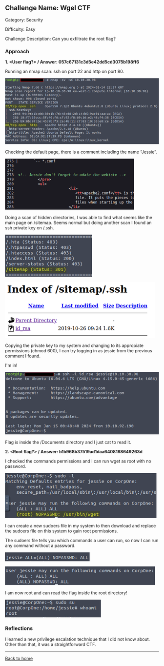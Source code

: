 ## Challenge Name: Wgel CTF
Category: Security

Difficulty: Easy

Challenge Description: Can you exfiltrate the root flag?

### Approach

**1. <User flag?> / Answer: 057c67131c3d5e42dd5cd3075b198ff6**
  
  Running an nmap scan: ssh on port 22 and http on port 80.
  
  ![img](<https://github.com/saucea/CTFs/blob/main/TryHackMe/Wgel%20CTF/Screenshots/nmap_scan.png>)
  
  Checking the default page, there is a comment including the name “Jessie”.
  
  ![img](<https://github.com/saucea/CTFs/blob/main/TryHackMe/Wgel%20CTF/Screenshots/jessie_comment.png>)
  
  Doing a scan of hidden directories, I was able to find what seems like the main page on /sitemap. Seems normal but doing another scan I found an ssh private key on /.ssh.
  
  ![img](<https://github.com/saucea/CTFs/blob/main/TryHackMe/Wgel%20CTF/Screenshots/gobuster_first_scan.png>)
  
  ![img](<https://github.com/saucea/CTFs/blob/main/TryHackMe/Wgel%20CTF/Screenshots/ssh_private_key.png>)
  
  Copying the private key to my system and changing to its appropiate permissions (chmod 600), I can try logging in as jessie from the previous comment I found.
  
  I'm in!
  
  ![img](<https://github.com/saucea/CTFs/blob/main/TryHackMe/Wgel%20CTF/Screenshots/ssh_login_priv_key.png>)
  
  Flag is inside the /Documents directory and I just cat to read it.
  

**2. <Root flag?> / Answer: b1b968b37519ad1daa6408188649263d**
  
  I checked the commands permissions and I can run wget as root with no password.
  
  ![img](<https://github.com/saucea/CTFs/blob/main/TryHackMe/Wgel%20CTF/Screenshots/commands_permissions.png>)
  
  I can create a new sudoers file in my system to then download and replace the sudoers file on this system to gain root permissions.
  
  The sudoers file tells you which commands a user can run, so now I can run any command without a password.
  
  ![img](<https://github.com/saucea/CTFs/blob/main/TryHackMe/Wgel%20CTF/Screenshots/sudoers_file.png>)
  
  ![img](<https://github.com/saucea/CTFs/blob/main/TryHackMe/Wgel%20CTF/Screenshots/sudo_new_permissions.png>)
  
  I am now root and can read the flag inside the root directory!
  
  ![img](<https://github.com/saucea/CTFs/blob/main/TryHackMe/Wgel%20CTF/Screenshots/root_access.png>)


### Reflections

I learned a new privilege escalation technique that I did not know about. Other than that, it was a straightforward CTF.
  
---
[Back to home](<https://github.com/saucea/CTFs/blob/main/README.md>)
